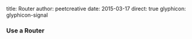 title: Router
author: peetcreative
date: 2015-03-17
direct: true
glyphicon: glyphicon-signal

### Use a Router

 
